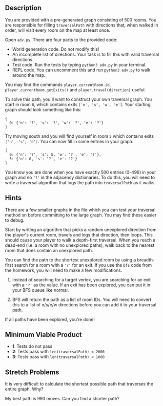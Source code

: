 ## Description
 
You are provided with a pre-generated graph consisting of 500 rooms. You are responsible for filling `traversalPath` with directions that, when walked in order, will visit every room on the map at least once.

Open `adv.py`. There are four parts to the provided code:

* World generation code. Do not modify this!
* An incomplete list of directions. Your task is to fill this with valid traversal directions.
* Test code. Run the tests by typing `python3 adv.py` in your terminal.
* REPL code. You can uncomment this and run `python3 adv.py` to walk around the map.


You may find the commands `player.currentRoom.id`, `player.currentRoom.getExits()` and `player.travel(direction)` useful.

To solve this path, you'll want to construct your own traversal graph. You start in room `0`, which contains exits `['n', 's', 'w', 'e']`. Your starting graph should look something like this:

```
{
  0: {'n': '?', 's': '?', 'w': '?', 'e': '?'}
}
```

Try moving south and you will find yourself in room `5` which contains exits `['n', 's', 'e']`. You can now fill in some entries in your graph:

```
{
  0: {'n': '?', 's': 5, 'w': '?', 'e': '?'},
  5: {'n': 0, 's': '?', 'e': '?'}
}
```

You know you are done when you have exactly 500 entries (0-499) in your graph and no `'?'` in the adjacency dictionaries. To do this, you will need to write a traversal algorithm that logs the path into `traversalPath` as it walks.

## Hints

There are a few smaller graphs in the file which you can test your traversal method on before committing to the large graph. You may find these easier to debug.

Start by writing an algorithm that picks a random unexplored direction from the player's current room, travels and logs that direction, then loops. This should cause your player to walk a depth-first traversal. When you reach a dead-end (i.e. a room with no unexplored paths), walk back to the nearest room that does contain an unexplored path.

You can find the path to the shortest unexplored room by using a breadth-first search for a room with a `'?'` for an exit. If you use the `bfs` code from the homework, you will need to make a few modifications.

1. Instead of searching for a target vertex, you are searching for an exit with a `'?'` as the value. If an exit has been explored, you can put it in your BFS queue like normal.

2. BFS will return the path as a list of room IDs. You will need to convert this to a list of n/s/e/w directions before you can add it to your traversal path.

If all paths have been explored, you're done!

## Minimum Viable Product

* __1__: Tests do not pass
* __2__: Tests pass with `len(traversalPath) < 2000`
* __3__: Tests pass with `len(traversalPath) < 1000`

## Stretch Problems

It is very difficult to calculate the shortest possible path that traverses the entire graph. Why?

My best path is 990 moves. Can you find a shorter path?
